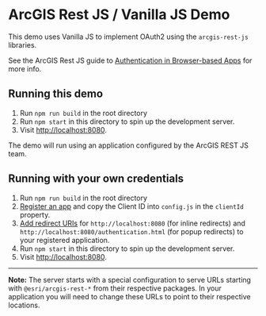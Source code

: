 # ArcGIS Rest JS / Vanilla JS Demo

This demo uses Vanilla JS to implement OAuth2 using the `arcgis-rest-js` libraries.

See the ArcGIS Rest JS guide to [Authentication in Browser-based Apps](https://esri.github.io/arcgis-rest-js/guides/browser-authentication/) for more info.

## Running this demo

1. Run `npm run build` in the root directory
1. Run `npm start` in this directory to spin up the development server.
1. Visit [http://localhost:8080](http://localhost:8080).

The demo will run using an application configured by the ArcGIS REST JS team.

## Running with your own credentials

1. Run `npm run build` in the root directory
1. [Register an app](https://developers.arcgis.com/documentation/mapping-apis-and-services/security/tutorials/register-your-application/) and copy the Client ID into `config.js` in the `clientId` property.
1. [Add redirect URIs](https://developers.arcgis.com/documentation/mapping-apis-and-services/security/tutorials/add-redirect-uri/) for `http://localhost:8080` (for inline redirects) and `http://localhost:8080/authentication.html` (for popup redirects) to your registered application.
1. Run `npm start` in this directory to spin up the development server.
1. Visit [http://localhost:8080](http://localhost:8080).

---

**Note:** The server starts with a special configuration to serve URLs starting with `@esri/arcgis-rest-*` from their respective packages. In your application you will need to change these URLs to point to their respective locations.
